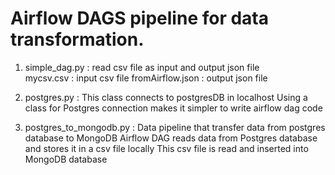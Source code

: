 # Airflow DAGS pipeline for data transformation.

1. simple_dag.py : read csv file as input and output json file  
   mycsv.csv : input csv file 
   fromAirflow.json : output json file
   
2. postgres.py : This class connects to postgresDB in localhost 
   Using a class for Postgres connection makes it simpler to write airflow dag code

3. postgres_to_mongodb.py : Data pipeline that transfer data from postgres database to MongoDB 
  Airflow DAG reads data from Postgres database and stores it in a csv file locally
   This csv file is read and inserted into MongoDB database

